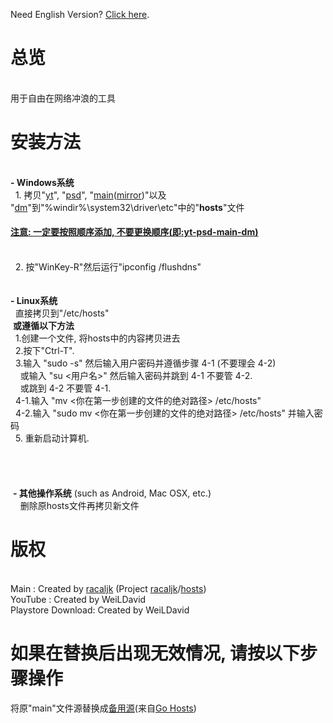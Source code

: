 Need English Version? <a href="https://github.com/WeiLDavid/hosts/blob/Wiki/en-US.md">Click here</a>.

# 总览
<br>用于自由在网络冲浪的工具
<br>
# 安装方法
<br><b>- Windows系统</b>
<br>   1. 拷贝"<a href="https://raw.githubusercontent.com/WeiLDavid/hosts/yt/README.md">yt</a>", "<a href="https://raw.githubusercontent.com/WeiLDavid/hosts/psd/README.md">psd</a>", "<a href="https://github.com/racaljk/hosts/raw/master/hosts">main</a>(<a href="https://coding.net/u/scaffrey/p/hosts/git/raw/master/hosts">mirror</a>)"以及 "<a href="https://github.com/WeiLDavid/hosts/raw/dm/dm">dm</a>"到"%windir%\system32\driver\etc\"中的"<b>hosts</b>"文件<br>

#### <a href="###">注意: 一定要按照顺序添加, 不要更换顺序(即:yt-psd-main-dm)</a>

<br>   2. 按"WinKey-R"然后运行"ipconfig /flushdns"
<br>    
<br><b>- Linux系统</b>
<br>    直接拷贝到"/etc/hosts"
<br>  <b>或遵循以下方法</b>
<br>    1.创建一个文件, 将hosts中的内容拷贝进去
<br>    2.按下"Ctrl-T".
<br>    3.输入 "sudo -s" 然后输入用户密码并遵循步骤 4-1 (不要理会 4-2)
<br>      或输入 "su <用户名>" 然后输入密码并跳到 4-1 不要管 4-2.
<br>      或跳到 4-2 不要管 4-1.
<br>    4-1.输入 "mv <你在第一步创建的文件的绝对路径> /etc/hosts"
<br>    4-2.输入 "sudo mv <你在第一步创建的文件的绝对路径> /etc/hosts" 并输入密码
<br>    5. 重新启动计算机.
<br>  
<br>  
<br>  <b>- 其他操作系统</b> (such as Android, Mac OSX, etc.) 
<br>     删除原hosts文件再拷贝新文件
<br>
# 版权
  <br>Main : Created by <a href="https://github.com/racaljk">racaljk</a> (Project <a href="https://github.com/racaljk">racaljk</a>/<a href="https://github.com/racaljk/hosts">hosts</a>)
  <br>YouTube : Created by WeiLDavid
  <br>Playstore Download: Created by WeiLDavid
<br>
# 如果在替换后出现无效情况, 请按以下步骤操作
将原"main"文件源替换成<a href="https://github.com/WeiLDavid/gohosts-file-mirror/raw/master/hosts">备用源</a>(来自<a href="https://play.google.com/store/apps/details?id=com.lerist.go_hosts">Go Hosts</a>)
